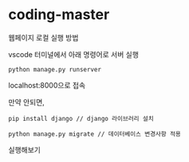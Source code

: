 # coding-master

웹페이지 로컬 실행 방법

vscode 터미널에서 아래 명령어로 서버 실행

```
python manage.py runserver
```

localhost:8000으로 접속

만약 안되면,
```
pip install django // django 라이브러리 설치
```
```
python manage.py migrate // 데이터베이스 변경사항 적용
```
실행해보기
